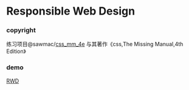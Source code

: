# Responsible Web Design

### copyright
练习项目@sawmac/[css_mm_4e](https://github.com/sawmac/css_mm_4e)
与其著作《css,The Missing Manual,4th Edition》

### demo
[RWD](https://kunduin.github.io/Web-Begin/day3/rwd/rwd.html)